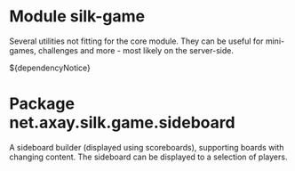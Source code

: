 # Module silk-game

Several utilities not fitting for the core module. They can be useful for mini-games, challenges and more - most likely on the server-side.

${dependencyNotice}

# Package net.axay.silk.game.sideboard

A sideboard builder (displayed using scoreboards), supporting boards with changing content. The sideboard can be
displayed to a selection of players.
